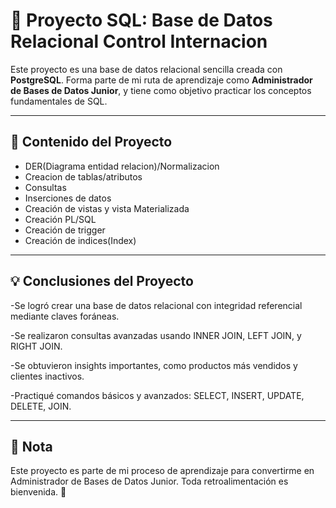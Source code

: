 # 🏥 Proyecto SQL: Base de Datos Relacional Control Internacion

Este proyecto es una base de datos relacional sencilla creada con **PostgreSQL**. Forma parte de mi ruta de aprendizaje como **Administrador de Bases de Datos Junior**, y tiene como objetivo practicar los conceptos fundamentales de SQL.

---

## 🔑 Contenido del Proyecto
- DER(Diagrama entidad relacion)/Normalizacion
- Creacion de tablas/atributos
- Consultas
- Inserciones de datos
- Creación de vistas y vista Materializada
- Creación PL/SQL
- Creación de trigger
- Creación de indices(Index)

---
  
## 💡 Conclusiones del Proyecto

-Se logró crear una base de datos relacional con integridad referencial mediante claves foráneas.

-Se realizaron consultas avanzadas usando INNER JOIN, LEFT JOIN, y RIGHT JOIN.

-Se obtuvieron insights importantes, como productos más vendidos y clientes inactivos.

-Practiqué comandos básicos y avanzados: SELECT, INSERT, UPDATE, DELETE, JOIN.

---
## 📢  Nota

Este proyecto es parte de mi proceso de aprendizaje para convertirme en Administrador de Bases de Datos Junior. Toda retroalimentación es bienvenida. 🚀
